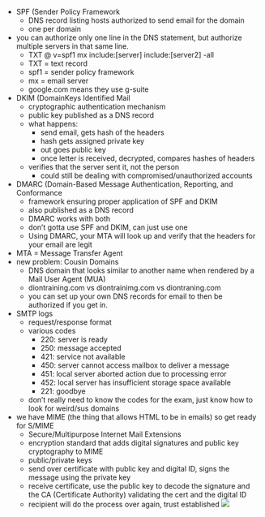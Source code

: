 - SPF (Sender Policy Framework
	- DNS record listing hosts authorized to send email for the domain
    - one per domain
- you can authorize only one line in the DNS statement, but authorize multiple servers in that same line.
    - TXT @ v=spf1 mx include:[server] include:[server2] -all
    - TXT = text record
    - spf1 = sender policy framework
    - mx = email server
    - google.com means they use g-suite
- DKIM (DomainKeys Identified Mail
	- cryptographic authentication mechanism
    - public key published as a DNS record
    - what happens:
		- send email, gets hash of the headers
	    - hash gets assigned private key
	    - out goes public key
	    - once letter is received, decrypted, compares hashes of headers
	- verifies that the server sent it, not the person
	    - could still be dealing with compromised/unauthorized accounts
- DMARC (Domain-Based Message Authentication, Reporting, and Conformance
    - framework ensuring proper application of SPF and DKIM
    - also published as a DNS record
    - DMARC works with both
    - don’t gotta use SPF and DKIM, can just use one
    - Using DMARC, your MTA will look up and verify that the headers for your email are legit
- MTA = Message Transfer Agent
- new problem: Cousin Domains
    - DNS domain that looks similar to another name when rendered by a Mail User Agent (MUA)
    - diontraining.com vs diontrainimg.com vs diontraning.com
    - you can set up your own DNS records for email to then be authorized if you get in.
- SMTP logs
    - request/response format
    - various codes
	    - 220: server is ready
	    - 250: message accepted
	    - 421: service not available
	    - 450: server cannot access mailbox to deliver a message
	    - 451: local server aborted action due to processing error
	    - 452: local server has insufficient storage space available
	    - 221: goodbye
    - don’t really need to know the codes for the exam, just know how to look for weird/sus domains
- we have MIME (the thing that allows HTML to be in emails) so get ready for S/MIME
    - Secure/Multipurpose Internet Mail Extensions
    - encryption standard that adds digital signatures and public key cryptography to MIME
    - public/private keys
    - send over certificate with public key and digital ID, signs the message using the private key
    - receive certificate, use the public key to decode the signature and the CA (Certificate Authority) validating the cert and the digital ID
    - recipient will do the process over again, trust established
**![](https://lh7-us.googleusercontent.com/jTL82ZAsno80Hkd_PVYv3oULPJpELOLcct632nTD_MzEMnGqcLzlaZ3Bv6VVOmgGQQXJrJ_pFikfyvbwoL5Qv6XEBiz9acYHCtvHg4PEenrZnQ0wZ86m4h8WDLnMN9fgRUvATjhjZWq6ITA-EMQjTks)**